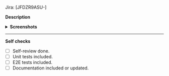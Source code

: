 <!-- Add a Jira ticket’s code. -->

Jira: [JFDZR9ASU-]

<!-- Add a meaningful description explaining what value your PR brings, what are some interesting parts, trade-offs and bits that reviewers need to be aware of. -->

**Description**

<!-- Remove the section below if you don’t attach any screenshots. -->
<details>
<summary><b>Screenshots</b></summary>

<!-- Put images here. -->

</details>

<hr />

**Self checks**

- [ ] Self-review done.
- [ ] Unit tests included.
- [ ] E2E tests included.
- [ ] Documentation included or updated.
